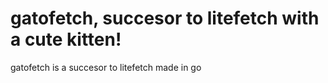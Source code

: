 # gatofetch, succesor to litefetch with a cute kitten!

gatofetch is a succesor to litefetch made in go
